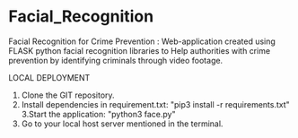 # Facial_Recognition
Facial Recognition for Crime Prevention : Web-application created using FLASK python facial recognition libraries to Help authorities with crime prevention by identifying criminals through video footage.

LOCAL DEPLOYMENT

1. Clone the GIT repository.
2. Install dependencies in requirement.txt: "pip3 install -r requirements.txt"
3.Start the application: "python3 face.py"
4. Go to your local host server mentioned in the terminal.
